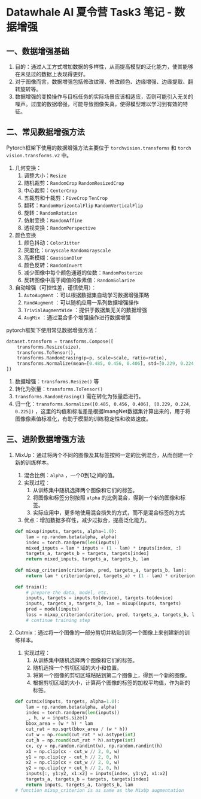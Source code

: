 # Datawhale AI 夏令营 Task3 笔记 - 数据增强

## 一、数据增强基础

1. 目的：通过人工方式增加数据的多样性，从而提高模型的泛化能力，使其能够在未见过的数据上表现得更好。
2. 对于图像而言，数据增强包括修改纹理、修改颜色、边缘增强、边缘提取、翻转旋转等。
3. 数据增强的变换操作与目标任务的实际场景应该相适应，否则可能引入无关的噪声。过度的数据增强，可能导致图像失真，使得模型难以学习到有效的特征。

## 二、常见数据增强方法

Pytorch框架下使用的数据增强方法主要位于 `torchvision.transforms` 和 `torch vision.transforms.v2` 中。

1. 几何变换：
    1. 调整大小：`Resize`
    2. 随机裁剪：`RandomCrop` `RandomResizedCrop`
    3. 中心裁剪：`CenterCrop`
    4. 五裁剪和十裁剪：`FiveCrop` `TenCrop`
    5. 翻转：`RandomHorizontalFlip` `RandomVerticalFlip`
    6. 旋转：`RandomRotation`
    7. 仿射变换：`RandomAffine`
    8. 透视变换：`RandomPerspective`
2. 颜色变换
    1. 颜色抖动：`ColorJitter`
    2. 灰度化：`Grayscale` `RandomGrayscale`
    3. 高斯模糊：`GaussianBlur`
    4. 颜色反转：`RandomInvert`
    5. 减少图像中每个颜色通道的位数：`RandomPosterize`
    6. 反转图像中高于阈值的像素值：`RandomSolarize`
3. 自动增强（可控性差，谨慎使用）：
    1. `AutoAugment` ：可以根据数据集自动学习数据增强策略
    2. `RandAugment` ：可以随机应用一系列数据增强操作
    3. `TrivialAugmentWide` ：提供于数据集无关的数据增强
    4. `AugMix` ：通过混合多个增强操作进行数据增强

pytorch框架下使用常见数据增强方法：

```python
dataset.transform = transforms.Compose([
    transforms.Resize(size),
    transforms.ToTensor(),
    transforms.RandomErasing(p=p, scale=scale, ratio=ratio),
    transforms.Normalize(mean=[0.485, 0.456, 0.406], std=[0.229, 0.224, 0.225]),
])
```

1. 数据增强：`transforms.Resize()` 等
2. 转化为张量：`transforms.ToTensor()`
3. `transforms.RandomErasing()` 需在转化为张量后进行。
4. 归一化：`transforms.Normalize([0.485, 0.456, 0.406], [0.229, 0.224, 0.225])` ，这里的均值和标准差是根据ImangNet数据集计算出来的，用于将图像像素值标准化，有助于模型的训练稳定性和收敛速度。

## 三、进阶数据增强方法

1. MixUp：通过将两个不同的图像及其标签按照一定的比例混合，从而创建一个新的训练样本。

    1. 混合比例：`alpha` ，一个0到1之间的值。
    2. 实现过程：
        1. 从训练集中随机选择两个图像和它们的标签。
        2. 将图像和标签分别按照 `alpha` 的比例混合，得到一个新的图像和标签。
        3. 实际应用中，更多地使用混合损失的方式，而不是混合标签的方式
    3. 优点：增加数据多样性，减少过拟合，提高泛化能力。

    ```python
    def mixup(inputs, targets, alpha=1.0):
        lam = np.random.beta(alpha, alpha)
        index = torch.randperm(len(inputs))
        mixed_inputs = lam * inputs + (1 - lam) * inputs[index, :]
        targets_a, targets_b = targets, targets[index]
        return mixed_inputs, targets_a, targets_b, lam
        
    def mixup_criterion(criterion, pred, targets_a, targets_b, lam):
        return lam * criterion(pred, targets_a) + (1 - lam) * criterion(pred, targets_b)
        
    def train():
    	# prepare the data, model, etc.
    	inputs, targets = inputs.to(device), targets.to(device)
    	inputs, targets_a, targets_b, lam = mixup(inputs, targets)
    	pred = model(inputs)
        loss = mixup_criterion(criterion, pred, targets_a, targets_b, lam)
        # continue training step
    ```

2. Cutmix：通过将一个图像的一部分剪切并粘贴到另一个图像上来创建新的训练样本。

    1. 实现过程：
        1. 从训练集中随机选择两个图像和它们的标签。
        2. 随机选择一个剪切区域的大小和位置。
        3. 将第一个图像的剪切区域粘贴到第二个图像上，得到一个新的图像。
        4. 根据剪切区域的大小，计算两个图像的标签的加权平均值，作为新的标签。

    ```python
    def cutmix(inputs, targets, alpha=1.0):
        lam = np.random.beta(alpha, alpha)
        index = torch.randperm(len(inputs))
        _, h, w = inputs.size()
        bbox_area = (w * h) * lam
        cut_rat = np.sqrt(bbox_area / (w * h))
        cut_w = np.round(cut_rat * w).astype(int)
        cut_h = np.round(cut_rat * h).astype(int)
        cx, cy = np.random.randint(w), np.random.randint(h)
        x1 = np.clip(cx - cut_w // 2, 0, w)
        y1 = np.clip(cy - cut_h // 2, 0, h)
        x2 = np.clip(cx + cut_w // 2, 0, w)
        y2 = np.clip(cy + cut_h // 2, 0, h)
        inputs[:, y1:y2, x1:x2] = inputs[index, y1:y2, x1:x2]
        targets_a, targets_b = targets, targets[index]
        return inputs, targets_a, targets_b, lam
    # function mixup_criterion is as same as the MixUp augmentation
    ```

    

